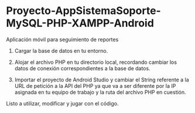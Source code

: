 # Proyecto-AppSistemaSoporte-MySQL-PHP-XAMPP-Android
Aplicación móvil para seguimiento de reportes

1. Cargar la base de datos en tu entorno.

2. Alojar el archivo PHP en tu directorio local, recordando cambiar los datos de conexión correspondientes a la base de datos.

3. Importar el proyecto de Android Studio y cambiar el String referente a la URL de petición a la API del PHP ya que va a ser diferente por la IP asignada en tu equipo de trabajo y la ruta del archivo PHP en cuestión.

Listo a utilizar, modificar y jugar con el código.
